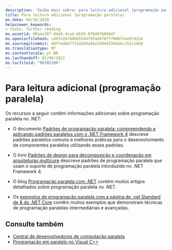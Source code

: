 ```yaml
---
description: 'Saiba mais sobre: para leitura adicional (programação paralela)'
title: Para leitura adicional (programação paralela)
ms.date: 04/26/2018
helpviewer_keywords:
- tasks, further reading
ms.assetid: 98aee307-dde6-4cad-bb58-078497b8064f
ms.openlocfilehash: c49fe2b7806b55d479f4e6f8ff7600f2ee97d254
ms.sourcegitcommit: ddf7edb67715a5b9a45e3dd44536dabc153c1de0
ms.translationtype: MT
ms.contentlocale: pt-BR
ms.lasthandoff: 02/06/2021
ms.locfileid: "99702190"
---
```

# <a name="for-further-reading-parallel-programming"></a>Para leitura adicional (programação paralela)

Os recursos a seguir contêm informações adicionais sobre programação paralela no .NET:

- O documento [Padrões de programação paralela: compreendendo e aplicando padrões paralelos com o .NET Framework 4](https://www.microsoft.com/download/details.aspx?id=19222) descreve padrões paralelos comuns e melhores práticas para o desenvolvimento de componentes paralelos utilizando esses padrões.

- O livro [Padrões de design para decomposição e coordenação em arquiteturas multicore](/previous-versions/msp-n-p/ff963553(v=pandp.10)) descreve padrões de programação paralela que usam o suporte de programação paralela introduzido no .NET Framework 4.

- O blog [Programação paralela com .NET](https://devblogs.microsoft.com/pfxteam/) contém muitos artigos detalhados sobre programação paralela no .NET.

- Os [exemplos de programação paralela com a página de .net Standard de & do .NET Core](/samples/browse/?products=dotnet-core%2Cdotnet-standard&term=parallel) contêm muitos exemplos que demonstram técnicas de programação paralelas intermediárias e avançadas.

## <a name="see-also"></a>Consulte também

- [Central de desenvolvedores de computação paralela](/previous-versions/bb964701(v=msdn.10))
- [Programação em paralelo no Visual C++](/cpp/parallel/parallel-programming-in-visual-cpp)
